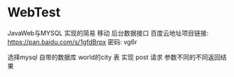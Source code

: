 # WebTest
JavaWeb与MYSQL 实现的简易 移动 后台数据接口
百度云地址项目链接: https://pan.baidu.com/s/1gfdBrpx 密码: vg6r

选择mysql 自带的数据库 world的city 表 实现 post 请求
参数不同的不同返回结果

